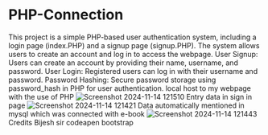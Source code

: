 # PHP-Connection
This project is a simple PHP-based user authentication system, including a login page (index.PHP) and a signup page (signup.PHP). The system allows users to create an account and log in to access the webpage.
User Signup: Users can create an account by providing their name, username, and password.
User Login: Registered users can log in with their username and password.
Password Hashing: Secure password storage using password_hash in PHP for user authentication.
local host to my webpage with the use of PHP
![Screenshot 2024-11-14 121510](https://github.com/user-attachments/assets/31abd63d-acc1-44f7-8c26-a51017a60988)
Entry data in sign in page 
![Screenshot 2024-11-14 121421](https://github.com/user-attachments/assets/2f3dcf83-93a1-46d2-8ff5-2811cb722d67)
Data automatically mentioned in mysql which was connected with e-book
![Screenshot 2024-11-14 121443](https://github.com/user-attachments/assets/0c0299cc-e28a-4f47-8f72-9f5559ab45eb)
Credits 
Bijesh sir
codeapen
bootstrap
